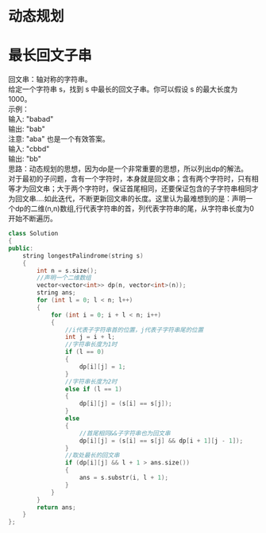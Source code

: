 动态规划
=====
# 最长回文子串
回文串：轴对称的字符串。<br>
给定一个字符串 s，找到 s 中最长的回文子串。你可以假设 s 的最大长度为 1000。<br>
示例：<br>
输入: "babad" <br>
输出: "bab"  <br>
注意: "aba" 也是一个有效答案。<br>
输入: "cbbd" <br>
输出: "bb" <br>
思路：动态规划的思想，因为dp是一个非常重要的思想，所以列出dp的解法。<br>
对于最初的子问题，含有一个字符时，本身就是回文串；含有两个字符时，只有相等才为回文串；大于两个字符时，保证首尾相同，还要保证包含的子字符串相同才为回文串....如此迭代，不断更新回文串的长度。这里认为最难想到的是：声明一个dp的二维(n,n)数组,行代表字符串的首，列代表字符串的尾，从字符串长度为0开始不断遍历。
``` cpp
class Solution
{
public:
    string longestPalindrome(string s)
    {
        int n = s.size();
        //声明一个二维数组
        vector<vector<int>> dp(n, vector<int>(n));
        string ans;
        for (int l = 0; l < n; l++)
        {
            for (int i = 0; i + l < n; i++)
            {
                //i代表子字符串首的位置，j代表子字符串尾的位置
                int j = i + l;
                //字符串长度为1时
                if (l == 0)
                {
                    dp[i][j] = 1;
                }
                //字符串长度为2时
                else if (l == 1)
                {
                    dp[i][j] = (s[i] == s[j]);
                }
                else
                {
                    //首尾相同&&子字符串也为回文串
                    dp[i][j] = (s[i] == s[j] && dp[i + 1][j - 1]);
                }
                //取处最长的回文串
                if (dp[i][j] && l + 1 > ans.size())
                {
                    ans = s.substr(i, l + 1);
                }
            }
        }
        return ans;
    }
};

```
